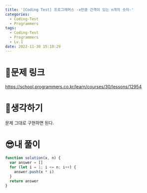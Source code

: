 ```yaml
---
title: '[Coding Test] 프로그래머스 -x만큼 간격이 있는 n개의 숫자-'
categories:
  - Coding-Test
  - Programmers
tags:
  - Coding-Test
  - Programmers
  - Lv.1
date: 2022-11-30 15:10:29
---
```

# 📃문제 링크
https://school.programmers.co.kr/learn/courses/30/lessons/12954

# 🤨생각하기
문제 그대로 구현하면 된다.

# 😎내 풀이
```js
function solution(x, n) {
  var answer = []
  for (let i = 1; i <= n; i++) {
    answer.push(x * i)
  }
  return answer
}
```